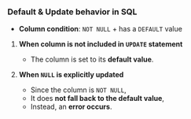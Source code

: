 ### Default & Update behavior in SQL

- **Column condition**: `NOT NULL` + has a `DEFAULT` value  

1. **When column is not included in `UPDATE` statement**  
   - The column is set to its **default value**.  

2. **When `NULL` is explicitly updated**  
   - Since the column is `NOT NULL`,  
   - It does **not fall back to the default value**,  
   - Instead, an **error occurs**.  
